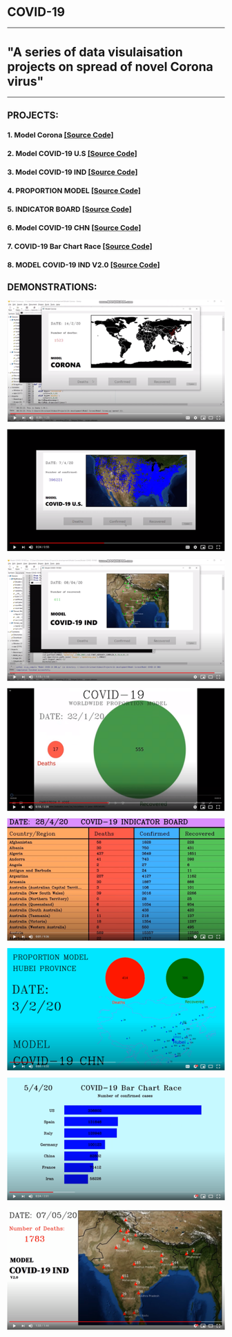 COVID-19
===
---
# "A series of data visulaisation projects on spread of novel Corona virus"
---
## PROJECTS:

### 1.  Model Corona [[Source Code]](https://github.com/ChristeenTJose/COVID-19/tree/master/Model%20Corona)
### 2.  Model COVID-19 U.S [[Source Code]](https://github.com/ChristeenTJose/COVID-19/tree/master/Model%20COVID-19%20U.S)
### 3.  Model COVID-19 IND [[Source Code]](https://github.com/ChristeenTJose/COVID-19/tree/master/Model%20COVID-19%20IND)
### 4.  PROPORTION MODEL [[Source Code]](https://github.com/ChristeenTJose/COVID-19/tree/master/PROPORTION%20MODEL)
### 5.  INDICATOR BOARD [[Source Code]](https://github.com/ChristeenTJose/COVID-19/tree/master/INDICATOR%20BOARD)
### 6.  Model COVID-19 CHN [[Source Code]](https://github.com/ChristeenTJose/COVID-19/tree/master/Model%20COVID-19%20CHN)
### 7.  COVID-19 Bar Chart Race [[Source Code]](https://github.com/ChristeenTJose/COVID-19/tree/master/Bar%20chart%20race)
### 8.  MODEL COVID-19 IND V2.0 [[Source Code]](https://github.com/ChristeenTJose/COVID-19/tree/master/Model%20COVID-19%20IND%20V2.0)

## DEMONSTRATIONS: 
[![YouTube demonstration video](https://github.com/ChristeenTJose/COVID-19/blob/master/Thumbnails/thumbnail-1.PNG)](https://www.youtube.com/watch?v=66U2DX_tGnI)

[![YouTube demonstration video](https://github.com/ChristeenTJose/COVID-19/blob/master/Thumbnails/thumbnail-2.PNG)](https://www.youtube.com/watch?v=ATRUYBDKYEg)

[![YouTube demonstration video](https://github.com/ChristeenTJose/COVID-19/blob/master/Thumbnails/thumbnail-3.PNG)](https://www.youtube.com/watch?v=-XonB-FyDoU)

[![YouTube demonstration video](https://github.com/ChristeenTJose/COVID-19/blob/master/Thumbnails/thumbnail-4.PNG)](https://www.youtube.com/watch?v=LSGZD2rl7Uo)

[![YouTube demonstration video](https://github.com/ChristeenTJose/COVID-19/blob/master/Thumbnails/thumbnail-5.PNG)](https://www.youtube.com/watch?v=kWK5M_LsCOA)

[![YouTube demonstration video](https://github.com/ChristeenTJose/COVID-19/blob/master/Thumbnails/thumbnail-6.PNG)](https://www.youtube.com/watch?v=4narEPA9kOs)

[![YouTube demonstration video](https://github.com/ChristeenTJose/COVID-19/blob/master/Thumbnails/thumbnail-7.PNG)](https://www.youtube.com/watch?v=qrtY6717Nsw)

[![YouTube demonstration video](https://github.com/ChristeenTJose/COVID-19/blob/master/Thumbnails/thumbnail-8.PNG)](https://www.youtube.com/watch?v=D9MQ0bXEHOU)
